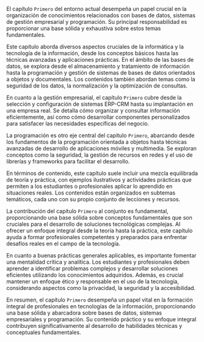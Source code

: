 El capítulo `Primero` del entorno actual desempeña un papel crucial en la organización de conocimientos relacionados con bases de datos, sistemas de gestión empresarial y programación. Su principal responsabilidad es proporcionar una base sólida y exhaustiva sobre estos temas fundamentales.

Este capítulo aborda diversos aspectos cruciales de la informática y la tecnología de la información, desde los conceptos básicos hasta las técnicas avanzadas y aplicaciones prácticas. En el ámbito de las bases de datos, se explora desde el almacenamiento y tratamiento de información hasta la programación y gestión de sistemas de bases de datos orientados a objetos y documentales. Los contenidos también abordan temas como la seguridad de los datos, la normalización y la optimización de consultas.

En cuanto a la gestión empresarial, el capítulo `Primero` cubre desde la selección y configuración de sistemas ERP-CRM hasta su implantación en una empresa real. Se detalla cómo organizar y consultar información eficientemente, así como cómo desarrollar componentes personalizados para satisfacer las necesidades específicas del negocio.

La programación es otro eje central del capítulo `Primero`, abarcando desde los fundamentos de la programación orientada a objetos hasta técnicas avanzadas de desarrollo de aplicaciones móviles y multimedia. Se exploran conceptos como la seguridad, la gestión de recursos en redes y el uso de librerías y frameworks para facilitar el desarrollo.

En términos de contenido, este capítulo suele incluir una mezcla equilibrada de teoría y práctica, con ejemplos ilustrativos y actividades prácticas que permiten a los estudiantes o profesionales aplicar lo aprendido en situaciones reales. Los contenidos están organizados en subtemas temáticos, cada uno con su propio conjunto de lecciones y recursos.

La contribución del capítulo `Primero` al conjunto es fundamental, proporcionando una base sólida sobre conceptos fundamentales que son cruciales para el desarrollo de soluciones tecnológicas complejas. Al ofrecer un enfoque integral desde la teoría hasta la práctica, este capítulo ayuda a formar profesionales competentes y preparados para enfrentar desafíos reales en el campo de la tecnología.

En cuanto a buenas prácticas generales aplicables, es importante fomentar una mentalidad crítica y analítica. Los estudiantes y profesionales deben aprender a identificar problemas complejos y desarrollar soluciones eficientes utilizando los conocimientos adquiridos. Además, es crucial mantener un enfoque ético y responsable en el uso de la tecnología, considerando aspectos como la privacidad, la seguridad y la accesibilidad.

En resumen, el capítulo `Primero` desempeña un papel vital en la formación integral de profesionales en tecnologías de la información, proporcionando una base sólida y abarcadora sobre bases de datos, sistemas empresariales y programación. Su contenido práctico y su enfoque integral contribuyen significativamente al desarrollo de habilidades técnicas y conceptuales fundamentales.
